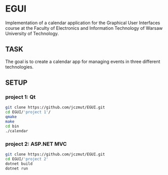 # EGUI
Implementation of a calendar application for the Graphical User Interfaces course at the Faculty of Electronics and Information Technology of Warsaw University of Technology.

## TASK
The goal is to create a calendar app for managing events in three different technologies.

## SETUP
### project 1: Qt
```bash
git clone https://github.com/jczmut/EGUI.git
cd EGUI/'project 1'/
qmake
make
cd bin
./calendar
```
### project 2: ASP.NET MVC
```bash
git clone https://github.com/jczmut/EGUI.git
cd EGUI/'project 2'
dotnet build
dotnet run
```

